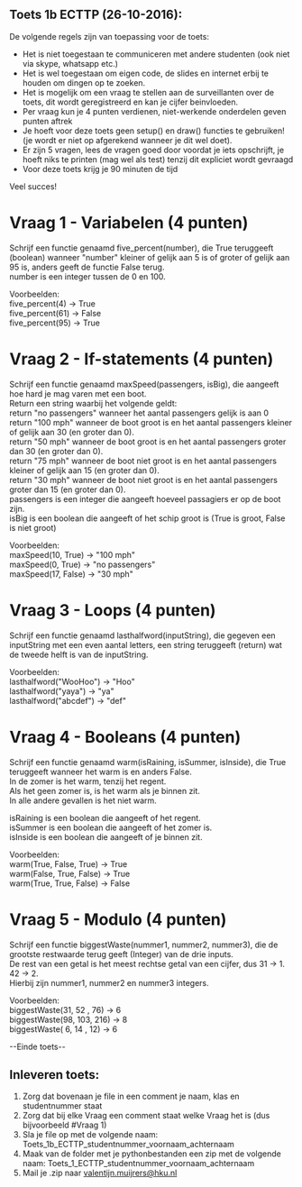 ## Toets 1b ECTTP (26-10-2016):   
De volgende regels zijn van toepassing voor de toets:  
  
- Het is niet toegestaan te communiceren met andere studenten (ook niet via skype, whatsapp etc.)  
- Het is wel toegestaan om eigen code, de slides en internet erbij te houden om dingen op te zoeken.  
- Het is mogelijk om een vraag te stellen aan de surveillanten over de toets, dit wordt geregistreerd en kan je cijfer beinvloeden.  
- Per vraag kun je 4 punten verdienen, niet-werkende onderdelen geven punten aftrek
- Je hoeft voor deze toets geen setup() en draw() functies te gebruiken! (je wordt er niet op afgerekend wanneer je dit wel doet).
- Er zijn 5 vragen, lees de vragen goed door voordat je iets opschrijft, je hoeft niks te printen (mag wel als test) tenzij dit expliciet wordt gevraagd  
- Voor deze toets krijg je 90 minuten de tijd  
  
Veel succes!  
  
# Vraag 1 - Variabelen (4 punten) 
Schrijf een functie genaamd five_percent(number), die True teruggeeft (boolean) wanneer "number" kleiner of gelijk aan 5 is of groter of gelijk aan 95 is, anders geeft de functie False terug.  
number is een integer tussen de 0 en 100.  

Voorbeelden:    
five_percent(4) -> True    
five_percent(61) -> False    
five_percent(95) -> True    
 
# Vraag 2 - If-statements (4 punten)    
Schrijf een functie genaamd maxSpeed(passengers, isBig), die aangeeft hoe hard je mag varen met een boot.  
Return een string waarbij het volgende geldt:  
return "no passengers" wanneer het aantal passengers gelijk is aan 0  
return "100 mph" wanneer de boot groot is en het aantal passengers kleiner of gelijk aan 30 (en groter dan 0).  
return "50 mph" wanneer de boot groot is en het aantal passengers groter dan 30 (en groter dan 0).  
return "75 mph" wanneer de boot niet groot is en het aantal passengers kleiner of gelijk aan 15 (en groter dan 0).  
return "30 mph" wanneer de boot niet groot is en het aantal passengers groter dan 15 (en groter dan 0).  
passengers is een integer die aangeeft hoeveel passagiers er op de boot zijn.  
isBig is een boolean die aangeeft of het schip groot is (True is groot, False is niet groot)  

Voorbeelden:   
maxSpeed(10, True) -> "100 mph"  
maxSpeed(0, True) -> "no passengers"  
maxSpeed(17, False) -> "30 mph"   

	
# Vraag 3 - Loops (4 punten)  
Schrijf een functie genaamd lasthalfword(inputString), die gegeven een inputString met een even aantal letters, een string teruggeeft (return)
wat de tweede helft is van de inputString.    

Voorbeelden:  
lasthalfword("WooHoo") -> "Hoo"    
lasthalfword("yaya") -> "ya"  
lasthalfword("abcdef") -> "def"  
 
# Vraag 4 - Booleans  (4 punten)  
Schrijf een functie genaamd warm(isRaining, isSummer, isInside), die True teruggeeft wanneer het warm is en anders False.  
In de zomer is het warm, tenzij het regent.  
Als het geen zomer is, is het warm als je binnen zit.  
In alle andere gevallen is het niet warm.  

isRaining is een boolean die aangeeft of het regent.  
isSummer is een boolean die aangeeft of het zomer is.  
isInside is een boolean die aangeeft of je binnen zit.  

Voorbeelden:  
warm(True, False, True) -> True  
warm(False, True, False) -> True  
warm(True, True, False) -> False  
	
# Vraag 5 - Modulo (4 punten)  
Schrijf een functie biggestWaste(nummer1, nummer2, nummer3), die de grootste restwaarde terug geeft (Integer) van de drie inputs.  
De rest van een getal is het meest rechtse getal van een cijfer, dus 31 -> 1.  42 -> 2.  
Hierbij zijn nummer1, nummer2 en nummer3 integers.  

Voorbeelden:  
biggestWaste(31, 52 ,  76) -> 6  
biggestWaste(98, 103, 216) -> 8  
biggestWaste( 6, 14 ,  12) -> 6  

 
--Einde toets--  
   
## Inleveren toets:  
  
1. Zorg dat bovenaan je file in een comment je naam, klas en studentnummer staat  
2. Zorg dat bij elke Vraag een comment staat welke Vraag het is (dus bijvoorbeeld #Vraag 1)  
3. Sla je file op met de volgende naam: Toets_1b_ECTTP_studentnummer_voornaam_achternaam  
4. Maak van de folder met je pythonbestanden een zip met de volgende naam: Toets_1_ECTTP_studentnummer_voornaam_achternaam  
5. Mail je .zip naar valentijn.muijrers@hku.nl  

